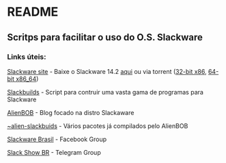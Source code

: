 # README

## Scritps para facilitar o uso do O.S. Slackware


### Links úteis:

[Slackware site](http://www.slackware.com/) - Baixe o Slackware 14.2  [aqui](http://www.slackware.com/getslack/) ou via torrent ([32-bit x86](http://www.slackware.com/torrents/slackware-14.2-source-dvd.torrent), [64-bit x86_64](http://www.slackware.com/torrents/slackware64-14.2-install-dvd.torrent))

[Slackbuilds](https://slackbuilds.org/) - Script para contruir uma vasta gama de programas para Slackware

[AlienBOB](http://alien.slackbook.org/blog/) - Blog focado na distro Slackaware

[~alien-slackbuids](http://www.slackware.com/~alien/slackbuilds/) - Vários pacotes já compilados pelo AlienBOB

[Slackware Brasil](https://www.facebook.com/groups/slackwarebr/) - Facebook Group

[Slack Show BR](https://telegram.me/slackshowbr) - Telegram Group

